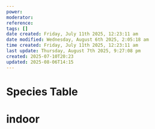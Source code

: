 ```yaml
---
power: 
moderator: 
reference: 
tags: []
date created: Friday, July 11th 2025, 12:23:11 am
date modified: Wednesday, August 6th 2025, 2:05:18 am
time created: Friday, July 11th 2025, 12:23:11 am
last update: Thursday, August 7th 2025, 9:27:08 pm
created: 2025-07-10T20:23
updated: 2025-08-06T14:15
---
```



# Species Table


# indoor
